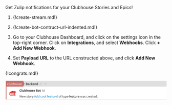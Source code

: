 Get Zulip notifications for your Clubhouse Stories and Epics!

1. {!create-stream.md!}

1. {!create-bot-contruct-url-indented.md!}

1. Go to your Clubhouse Dashboard, and click on the settings icon in
   the top-right corner. Click on **Integrations**, and select **Webhooks**.
   Click **+ Add New Webhook**.

1. Set **Payload URL** to the URL constructed above, and click
   **Add New Webhook**.

{!congrats.md!}

![](/static/images/integrations/clubhouse/001.png)
